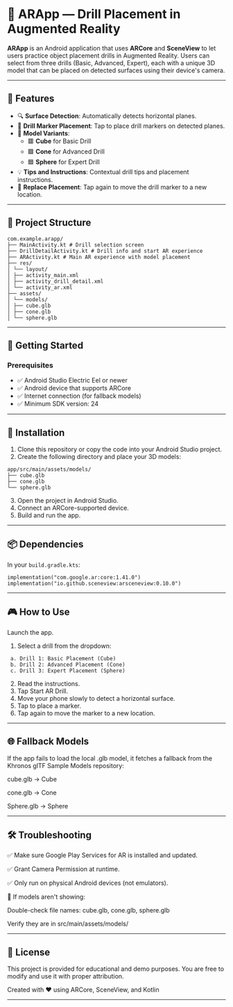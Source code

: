 # 📱 ARApp — Drill Placement in Augmented Reality

**ARApp** is an Android application that uses **ARCore** and **SceneView** to let users practice object placement drills in Augmented Reality. Users can select from three drills (Basic, Advanced, Expert), each with a unique 3D model that can be placed on detected surfaces using their device's camera.

---

## 🧠 Features

- 🔍 **Surface Detection**: Automatically detects horizontal planes.
- 🎯 **Drill Marker Placement**: Tap to place drill markers on detected planes.
- 🧱 **Model Variants**:
  - 🟥 **Cube** for Basic Drill
  - 🟩 **Cone** for Advanced Drill
  - 🟦 **Sphere** for Expert Drill
- 💡 **Tips and Instructions**: Contextual drill tips and placement instructions.
- 🔁 **Replace Placement**: Tap again to move the drill marker to a new location.

---

## 📁 Project Structure


```
com.example.arapp/
├── MainActivity.kt # Drill selection screen
├── DrillDetailActivity.kt # Drill info and start AR experience
├── ARActivity.kt # Main AR experience with model placement
├── res/
│ └── layout/
│ ├── activity_main.xml
│ ├── activity_drill_detail.xml
│ └── activity_ar.xml
├── assets/
│ └── models/
│ ├── cube.glb
│ ├── cone.glb
│ └── sphere.glb

```

---

## 🚀 Getting Started

### Prerequisites

- ✅ Android Studio Electric Eel or newer
- ✅ Android device that supports ARCore
- ✅ Internet connection (for fallback models)
- ✅ Minimum SDK version: 24

---

## 🔧 Installation

1. Clone this repository or copy the code into your Android Studio project.
2. Create the following directory and place your 3D models:


```
app/src/main/assets/models/
├── cube.glb
├── cone.glb
└── sphere.glb

```

3. Open the project in Android Studio.
4. Connect an ARCore-supported device.
5. Build and run the app.

---

## 📦 Dependencies

In your `build.gradle.kts`:

```
implementation("com.google.ar:core:1.41.0")
implementation("io.github.sceneview:arsceneview:0.10.0")

```

---

## 🎮 How to Use

Launch the app.

1. Select a drill from the dropdown:
```
 a. Drill 1: Basic Placement (Cube)
 b. Drill 2: Advanced Placement (Cone)
 c. Drill 3: Expert Placement (Sphere)

```

2. Read the instructions.
3. Tap Start AR Drill.
4. Move your phone slowly to detect a horizontal surface.
5. Tap to place a marker.
6. Tap again to move the marker to a new location.

---

## 🌐 Fallback Models

If the app fails to load the local .glb model, it fetches a fallback from the Khronos glTF Sample Models repository:

cube.glb → Cube

cone.glb → Cone

Sphere.glb → Sphere

---

## 🛠️ Troubleshooting

✅ Make sure Google Play Services for AR is installed and updated.

✅ Grant Camera Permission at runtime.

✅ Only run on physical Android devices (not emulators).

🔄 If models aren't showing:

Double-check file names: cube.glb, cone.glb, sphere.glb

Verify they are in src/main/assets/models/

---

## 📄 License

This project is provided for educational and demo purposes. You are free to modify and use it with proper attribution.

Created with ❤️ using ARCore, SceneView, and Kotlin

---
